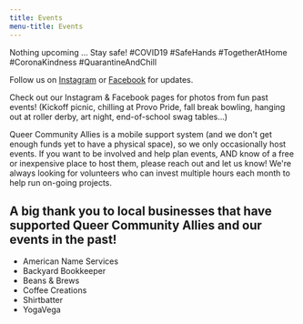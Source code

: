 ```yaml
---
title: Events
menu-title: Events
---
```


Nothing upcoming ... Stay safe! #COVID19 #SafeHands #TogetherAtHome #CoronaKindness #QuarantineAndChill

Follow us on [Instagram](https://www.instagram.com/queercommunityallies/) or [Facebook](https://www.facebook.com/QueerCommunityAllies) for updates.  

Check out our Instagram & Facebook pages for photos from fun past events! (Kickoff picnic, chilling at Provo Pride, fall break bowling, hanging out at roller derby, art night, end-of-school swag tables...)


Queer Community Allies is a mobile support system (and we don't get enough funds yet to have a physical space), so we only occasionally host events. If you want to be involved and help plan events, AND know of a free or inexpensive place to host them, please reach out and let us know! We're always looking for volunteers who can invest multiple hours each month to help run on-going projects. 


## A big thank you to local businesses that have supported Queer Community Allies and our events in the past! 

- American Name Services
- Backyard Bookkeeper
- Beans & Brews 
- Coffee Creations 
- Shirtbatter
- YogaVega

